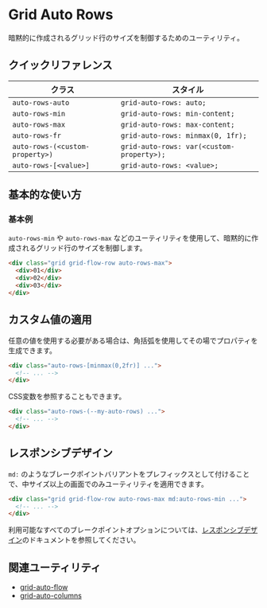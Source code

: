 # Grid Auto Rows

暗黙的に作成されるグリッド行のサイズを制御するためのユーティリティ。

## クイックリファレンス

| クラス | スタイル |
|-------|--------|
| `auto-rows-auto` | `grid-auto-rows: auto;` |
| `auto-rows-min` | `grid-auto-rows: min-content;` |
| `auto-rows-max` | `grid-auto-rows: max-content;` |
| `auto-rows-fr` | `grid-auto-rows: minmax(0, 1fr);` |
| `auto-rows-(<custom-property>)` | `grid-auto-rows: var(<custom-property>);` |
| `auto-rows-[<value>]` | `grid-auto-rows: <value>;` |

## 基本的な使い方

### 基本例

`auto-rows-min` や `auto-rows-max` などのユーティリティを使用して、暗黙的に作成されるグリッド行のサイズを制御します。

```html
<div class="grid grid-flow-row auto-rows-max">
  <div>01</div>
  <div>02</div>
  <div>03</div>
</div>
```

## カスタム値の適用

任意の値を使用する必要がある場合は、角括弧を使用してその場でプロパティを生成できます。

```html
<div class="auto-rows-[minmax(0,2fr)] ...">
  <!-- ... -->
</div>
```

CSS変数を参照することもできます。

```html
<div class="auto-rows-(--my-auto-rows) ...">
  <!-- ... -->
</div>
```

## レスポンシブデザイン

`md:` のようなブレークポイントバリアントをプレフィックスとして付けることで、中サイズ以上の画面でのみユーティリティを適用できます。

```html
<div class="grid grid-flow-row auto-rows-max md:auto-rows-min ...">
  <!-- ... -->
</div>
```

利用可能なすべてのブレークポイントオプションについては、[レスポンシブデザイン](/docs/responsive-design)のドキュメントを参照してください。

## 関連ユーティリティ

- [grid-auto-flow](/docs/grid-auto-flow)
- [grid-auto-columns](/docs/grid-auto-columns)
